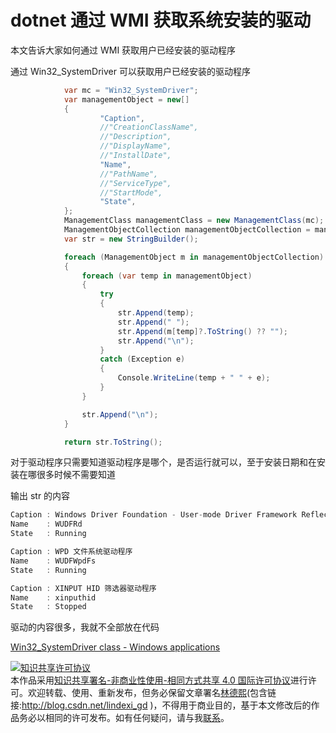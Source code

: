# dotnet 通过 WMI 获取系统安装的驱动

本文告诉大家如何通过 WMI 获取用户已经安装的驱动程序

<!--more-->
<!-- CreateTime:2019/8/31 16:55:59 -->


<!-- 标签：dotnet,C#,WMI -->

通过 Win32_SystemDriver 可以获取用户已经安装的驱动程序


```csharp
            var mc = "Win32_SystemDriver";
            var managementObject = new[]
            {
                    "Caption",
                    //"CreationClassName",
                    //"Description",
                    //"DisplayName",
                    //"InstallDate",
                    "Name",
                    //"PathName",
                    //"ServiceType",
                    //"StartMode",
                    "State",
            };
            ManagementClass managementClass = new ManagementClass(mc);
            ManagementObjectCollection managementObjectCollection = managementClass.GetInstances();
            var str = new StringBuilder();

            foreach (ManagementObject m in managementObjectCollection)
            {
                foreach (var temp in managementObject)
                {
                    try
                    {
                        str.Append(temp);
                        str.Append(" ");
                        str.Append(m[temp]?.ToString() ?? "");
                        str.Append("\n");
                    }
                    catch (Exception e)
                    {
                        Console.WriteLine(temp + " " + e);
                    }
                }

                str.Append("\n");
            }

            return str.ToString();
```

对于驱动程序只需要知道驱动程序是哪个，是否运行就可以，至于安装日期和在安装在哪很多时候不需要知道

输出 str 的内容

```csharp
Caption : Windows Driver Foundation - User-mode Driver Framework Reflector
Name    : WUDFRd
State   : Running

Caption : WPD 文件系统驱动程序
Name    : WUDFWpdFs
State   : Running

Caption : XINPUT HID 筛选器驱动程序
Name    : xinputhid
State   : Stopped
```

驱动的内容很多，我就不全部放在代码

[Win32_SystemDriver class - Windows applications](https://docs.microsoft.com/en-us/windows/desktop/cimwin32prov/win32-systemdriver )

<a rel="license" href="http://creativecommons.org/licenses/by-nc-sa/4.0/"><img alt="知识共享许可协议" style="border-width:0" src="https://licensebuttons.net/l/by-nc-sa/4.0/88x31.png" /></a><br />本作品采用<a rel="license" href="http://creativecommons.org/licenses/by-nc-sa/4.0/">知识共享署名-非商业性使用-相同方式共享 4.0 国际许可协议</a>进行许可。欢迎转载、使用、重新发布，但务必保留文章署名[林德熙](http://blog.csdn.net/lindexi_gd)(包含链接:http://blog.csdn.net/lindexi_gd )，不得用于商业目的，基于本文修改后的作品务必以相同的许可发布。如有任何疑问，请与我[联系](mailto:lindexi_gd@163.com)。


